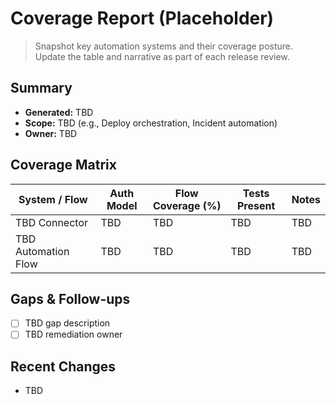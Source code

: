 # Coverage Report (Placeholder)

> Snapshot key automation systems and their coverage posture. Update the
> table and narrative as part of each release review.

## Summary
- **Generated:** TBD
- **Scope:** TBD (e.g., Deploy orchestration, Incident automation)
- **Owner:** TBD

## Coverage Matrix
| System / Flow       | Auth Model | Flow Coverage (%) | Tests Present | Notes |
|---------------------|------------|-------------------|---------------|-------|
| TBD Connector       | TBD        | TBD               | TBD           | TBD   |
| TBD Automation Flow | TBD        | TBD               | TBD           | TBD   |

## Gaps & Follow-ups
- [ ] TBD gap description
- [ ] TBD remediation owner

## Recent Changes
- TBD

